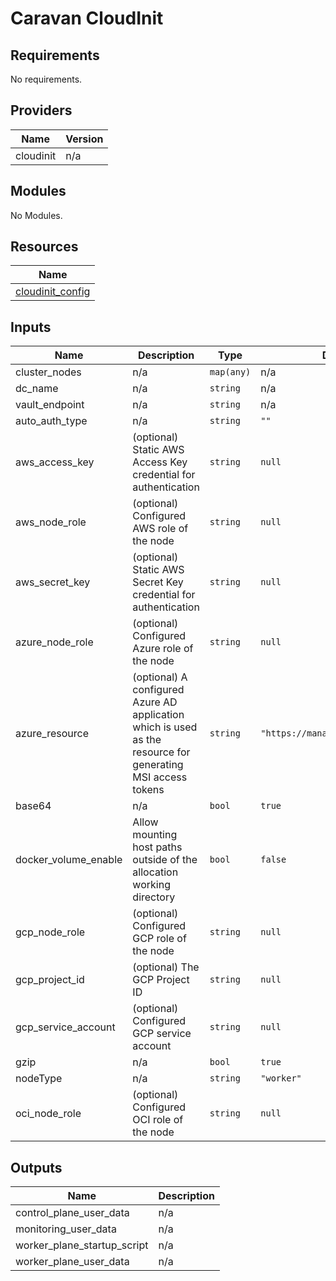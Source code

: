 # Caravan CloudInit

<!-- BEGINNING OF PRE-COMMIT-TERRAFORM DOCS HOOK -->
## Requirements

No requirements.

## Providers

| Name | Version |
|------|---------|
| cloudinit | n/a |

## Modules

No Modules.

## Resources

| Name |
|------|
| [cloudinit_config](https://registry.terraform.io/providers/hashicorp/cloudinit/latest/docs/data-sources/config) |

## Inputs

| Name | Description | Type | Default | Required |
|------|-------------|------|---------|:--------:|
| cluster\_nodes | n/a | `map(any)` | n/a | yes |
| dc\_name | n/a | `string` | n/a | yes |
| vault\_endpoint | n/a | `string` | n/a | yes |
| auto\_auth\_type | n/a | `string` | `""` | no |
| aws\_access\_key | (optional) Static AWS Access Key credential for authentication | `string` | `null` | no |
| aws\_node\_role | (optional) Configured AWS role of the node | `string` | `null` | no |
| aws\_secret\_key | (optional) Static AWS Secret Key credential for authentication | `string` | `null` | no |
| azure\_node\_role | (optional) Configured Azure role of the node | `string` | `null` | no |
| azure\_resource | (optional) A configured Azure AD application which is used as the resource for generating MSI access tokens | `string` | `"https://management.azure.com/"` | no |
| base64 | n/a | `bool` | `true` | no |
| docker\_volume\_enable | Allow mounting host paths outside of the allocation working directory | `bool` | `false` | no |
| gcp\_node\_role | (optional) Configured GCP role of the node | `string` | `null` | no |
| gcp\_project\_id | (optional) The GCP Project ID | `string` | `null` | no |
| gcp\_service\_account | (optional) Configured GCP service account | `string` | `null` | no |
| gzip | n/a | `bool` | `true` | no |
| nodeType | n/a | `string` | `"worker"` | no |
| oci\_node\_role | (optional) Configured OCI role of the node | `string` | `null` | no |

## Outputs

| Name | Description |
|------|-------------|
| control\_plane\_user\_data | n/a |
| monitoring\_user\_data | n/a |
| worker\_plane\_startup\_script | n/a |
| worker\_plane\_user\_data | n/a |
<!-- END OF PRE-COMMIT-TERRAFORM DOCS HOOK -->
